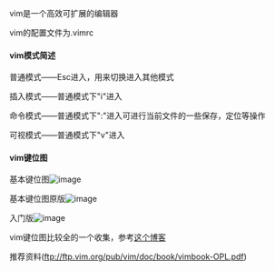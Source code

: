 vim是一个高效可扩展的编辑器

vim的配置文件为.vimrc



#### vim模式简述

普通模式——Esc进入，用来切换进入其他模式

插入模式——普通模式下"i"进入

命令模式——普通模式下":"进入可进行当前文件的一些保存，定位等操作

可视模式——普通模式下"v"进入



#### vim键位图

基本键位图![image](http://www.viemu.com/vi-vim-cheat-sheet.gif)

基本键位图原版![image](https://raw.githubusercontent.com/orzyang/draw.io/master/image/vimkey.gif)

入门版![image](https://raw.githubusercontent.com/orzyang/draw.io/master/image/vim1.png)

vim键位图比较全的一个收集，参考[这个博客](http://cenalulu.github.io/linux/all-vim-cheatsheat/)



推荐资料(ftp://ftp.vim.org/pub/vim/doc/book/vimbook-OPL.pdf)

